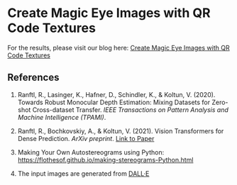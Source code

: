 # Create Magic Eye Images with QR Code Textures

For the results, please visit our blog here: [Create Magic Eye Images with QR Code Textures](https://blogs.gwu.edu/joanne-hsieh/2024/12/16/creating-magic-eye-images-with-qr-code-textures/)

## References

1. Ranftl, R., Lasinger, K., Hafner, D., Schindler, K., & Koltun, V. (2020). Towards Robust Monocular Depth Estimation: Mixing Datasets for Zero-shot Cross-dataset Transfer. *IEEE Transactions on Pattern Analysis and Machine Intelligence (TPAMI)*.

2. Ranftl, R., Bochkovskiy, A., & Koltun, V. (2021). Vision Transformers for Dense Prediction. *ArXiv preprint*. [Link to Paper](https://arxiv.org/abs/2103.13413)

3. Making Your Own Autostereograms using Python: https://flothesof.github.io/making-stereograms-Python.html
 
4. The input images are generated from [DALL·E](https://openai.com/index/dall-e-2/)
